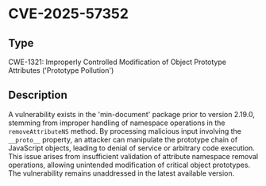 # CVE-2025-57352

## Type
CWE-1321: Improperly Controlled Modification of Object Prototype Attributes ('Prototype Pollution')

## Description
A vulnerability exists in the 'min-document' package prior to version 2.19.0, stemming from improper handling of namespace operations in the `removeAttributeNS` method. By processing malicious input involving the `__proto__` property, an attacker can manipulate the prototype chain of JavaScript objects, leading to denial of service or arbitrary code execution. This issue arises from insufficient validation of attribute namespace removal operations, allowing unintended modification of critical object prototypes. The vulnerability remains unaddressed in the latest available version.

